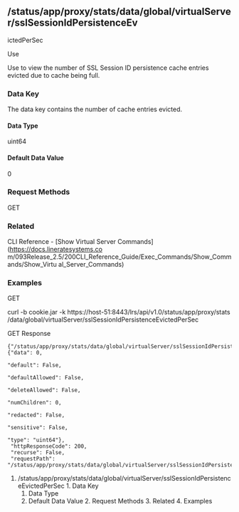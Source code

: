 ## /status/app/proxy/stats/data/global/virtualServer/sslSessionIdPersistenceEv
ictedPerSec

Use

Use to view the number of SSL Session ID persistence cache entries evicted due
to cache being full.

### Data Key

The data key contains the number of cache entries evicted.

#### Data Type

uint64

#### Default Data Value

0

### Request Methods

GET

### Related

CLI Reference - [Show Virtual Server Commands](https://docs.lineratesystems.co
m/093Release_2.5/200CLI_Reference_Guide/Exec_Commands/Show_Commands/Show_Virtu
al_Server_Commands)

### Examples

GET

curl -b cookie.jar -k https://host-51:8443/lrs/api/v1.0/status/app/proxy/stats
/data/global/virtualServer/sslSessionIdPersistenceEvictedPerSec

GET Response

    
    {"/status/app/proxy/stats/data/global/virtualServer/sslSessionIdPersistenceEvictedPerSec": {"data": 0,
                                                                                                 "default": False,
                                                                                                 "defaultAllowed": False,
                                                                                                 "deleteAllowed": False,
                                                                                                 "numChildren": 0,
                                                                                                 "redacted": False,
                                                                                                 "sensitive": False,
                                                                                                 "type": "uint64"},
     "httpResponseCode": 200,
     "recurse": False,
     "requestPath": "/status/app/proxy/stats/data/global/virtualServer/sslSessionIdPersistenceEvictedPerSec"}
    

  1. /status/app/proxy/stats/data/global/virtualServer/sslSessionIdPersistenceEvictedPerSec
    1. Data Key
      1. Data Type
      2. Default Data Value
    2. Request Methods
    3. Related
    4. Examples

